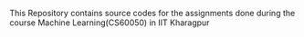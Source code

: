 This Repository contains source codes for the assignments done during the course Machine Learning(CS60050) in IIT Kharagpur
